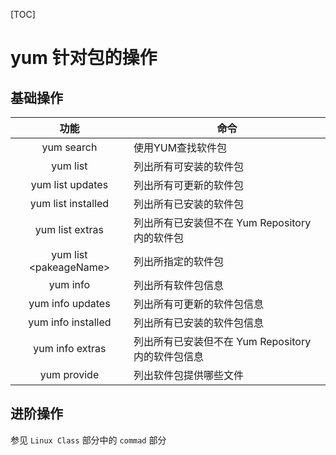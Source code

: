 [TOC]

# yum 针对包的操作

## 基础操作


| 功能                  | 命令                                          |
| :------------------: | --------------------------------------------- |
|yum search            | 使用YUM查找软件包                               |
|yum list              | 列出所有可安装的软件包                           |
|yum list updates      | 列出所有可更新的软件包                           |
|yum list installed    | 列出所有已安装的软件包                           |
|yum list extras       | 列出所有已安装但不在 Yum Repository 内的软件包     |
|yum list \<pakeageName\>              | 列出所指定的软件包                               |
|yum info              | 列出所有软件包信息                        |
|yum info updates      | 列出所有可更新的软件包信息                        |
|yum info installed    | 列出所有已安装的软件包信息                        |
|yum info extras       | 列出所有已安装但不在 Yum Repository 内的软件包信息 |
|yum provide           | 列出软件包提供哪些文件                           |

## 进阶操作

参见 `Linux Class` 部分中的 `commad` 部分